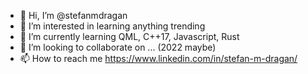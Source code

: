 - 👋 Hi, I’m @stefanmdragan
- 👀 I’m interested in learning anything trending
- 🌱 I’m currently learning QML, C++17, Javascript, Rust
- 💞️ I’m looking to collaborate on ... (2022 maybe)
- 📫 How to reach me https://www.linkedin.com/in/stefan-m-dragan/

<!---
stefanmdragan/stefanmdragan is a ✨ special ✨ repository because its `README.md` (this file) appears on your GitHub profile.
You can click the Preview link to take a look at your changes.
--->

